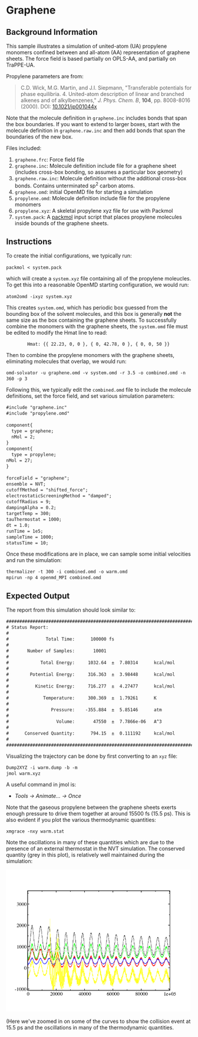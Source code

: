 # Graphene

## Background Information

This sample illustrates a simulation of united-atom (UA) propylene
monomers confined between and all-atom (AA) representation of graphene
sheets.  The force field is based partially on OPLS-AA, and partially
on TraPPE-UA.

Propylene parameters are from: 

> C.D. Wick, M.G. Martin, and J.I. Siepmann, "Transferable potentials
> for phase equilibria. 4. United-atom description of linear and
> branched alkenes and of alkylbenzenes," *J. Phys. Chem. B*, **104**,
> pp. 8008-8016 (2000). DOI:
> [10.1021/jp001044x](https://doi.org/10.1021/jp001044x)

Note that the molecule definition in `graphene.inc` includes bonds that span the
box boundaries.  If you want to extend to larger boxes, start with the molecule
definition in `graphene.raw.inc` and then add bonds that span the boundaries of
the new box.

Files included:

1. `graphene.frc`: Force field file
2. `graphene.inc`: Molecule definition include file for a graphene
   sheet (includes cross-box bonding, so assumes a particular box
   geometry)
3. `graphene.raw.inc`: Molecule definition without the additional
   cross-box bonds. Contains unterminated sp<sup>2</sup> carbon atoms.
4. `graphene.omd`: initial OpenMD file for starting a simulation
5. `propylene.omd`: Molecule definition include file for the propylene monomers
6. `propylene.xyz`: A skeletal propylene xyz file for use with Packmol
7. `system.pack`: A [packmol](http://www.ime.unicamp.br/~martinez/packmol/)
   input script that places propylene molecules inside bounds of the
   graphene sheets.

## Instructions

To create the initial configurations, we typically run:

`packmol < system.pack`

which will create a `system.xyz` file containing all of the propylene moleucles.
To get this into a reasonable OpenMD starting configuration, we would run:

`atom2omd -ixyz system.xyz`

This creates `system.omd`, which has periodic box guessed from the bounding box
of the solvent molecules, and this box is generally **not** the same size as the
box containing the graphene sheets.  To successfully combine the monomers with
the graphene sheets, the `system.omd` file must be edited to modify the Hmat
line to read:

```
        Hmat: {{ 22.23, 0, 0 }, { 0, 42.78, 0 }, { 0, 0, 50 }}
```

Then to combine the propylene monomers with the graphene sheets, eliminating
molecules that overlap, we would run:

```
omd-solvator -u graphene.omd -v system.omd -r 3.5 -o combined.omd -n
360 -p 3
```

Following this, we typically edit the `combined.omd` file to include the
molecule definitions, set the force field, and set various simulation
parameters:

```
#include "graphene.inc"
#include "propylene.omd"

component{
  type = graphene;
  nMol = 2;
}
component{
  type = propylene;
nMol = 27;
}

forceField = "graphene";
ensemble = NVT;
cutoffMethod = "shifted_force";
electrostaticScreeningMethod = "damped";
cutoffRadius = 9;
dampingAlpha = 0.2;
targetTemp = 300;
tauThermostat = 1000;
dt = 1.0;
runTime = 1e5;
sampleTime = 1000;
statusTime = 10;
```

Once these modifications are in place, we can sample some initial velocities and run the simulation:

```
thermalizer -t 300 -i combined.omd -o warm.omd
mpirun -np 4 openmd_MPI combined.omd
```

## Expected Output

The report from this simulation should look similar to:
```
###############################################################################
# Status Report:                                                              #
#              Total Time:      100000 fs                                     #
#       Number of Samples:       10001                                        #
#            Total Energy:     1032.64  ±  7.80314      kcal/mol              #
#        Potential Energy:     316.363  ±  3.98448      kcal/mol              #
#          Kinetic Energy:     716.277  ±  4.27477      kcal/mol              #
#             Temperature:     300.369  ±  1.79261      K                     #
#                Pressure:    -355.884  ±  5.85146      atm                   #
#                  Volume:       47550  ±  7.7866e-06   A^3                   #
#      Conserved Quantity:      794.15  ±  0.111192     kcal/mol              #
###############################################################################
```

Visualizing the trajectory can be done by first converting to an `xyz`
file:
```
Dump2XYZ -i warm.dump -b -m
jmol warm.xyz
```
A useful command in jmol is:
- *Tools -> Animate... -> Once*

Note that the gaseous propylene between the graphene sheets exerts
enough pressure to drive them together at around 15500 fs (15.5 ps).
This is also evident if you plot the various thermodynamic quantities:

```
xmgrace -nxy warm.stat
```

Note the oscillations in many of these quantities which are due to the
presence of an external thermostat in the NVT simulation.  The
conserved quantity (grey in this plot), is relatively well maintained
during the simulation:

<img src="../figures/graphene.png"  alt="image" width="500"
height="auto">
 
 (Here we've zoomed in on some of the curves to show the collision
 event at 15.5 ps and the oscillations in many of the thermodynamic
 quantities.
